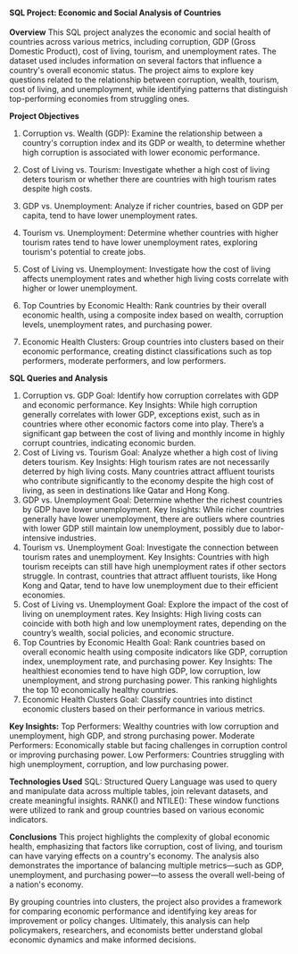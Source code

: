 #### SQL Project: Economic and Social Analysis of Countries
**Overview**
This SQL project analyzes the economic and social health of countries across various metrics, including corruption, GDP (Gross Domestic Product), cost of living, tourism, and unemployment rates. The dataset used includes information on several factors that influence a country's overall economic status. The project aims to explore key questions related to the relationship between corruption, wealth, tourism, cost of living, and unemployment, while identifying patterns that distinguish top-performing economies from struggling ones.

**Project Objectives**
1. Corruption vs. Wealth (GDP): Examine the relationship between a country's corruption index and its GDP or wealth, to determine whether high corruption is associated with lower economic performance.

2. Cost of Living vs. Tourism: Investigate whether a high cost of living deters tourism or whether there are countries with high tourism rates despite high costs.

3. GDP vs. Unemployment: Analyze if richer countries, based on GDP per capita, tend to have lower unemployment rates.

4. Tourism vs. Unemployment: Determine whether countries with higher tourism rates tend to have lower unemployment rates, exploring tourism's potential to create jobs.

5. Cost of Living vs. Unemployment: Investigate how the cost of living affects unemployment rates and whether high living costs correlate with higher or lower unemployment.

6. Top Countries by Economic Health: Rank countries by their overall economic health, using a composite index based on wealth, corruption levels, unemployment rates, and purchasing power.

7. Economic Health Clusters: Group countries into clusters based on their economic performance, creating distinct classifications such as top performers, moderate performers, and low performers.

**SQL Queries and Analysis**
1. Corruption vs. GDP
Goal: Identify how corruption correlates with GDP and economic performance.
Key Insights: While high corruption generally correlates with lower GDP, exceptions exist, such as in countries where other economic factors come into play. There’s a significant gap between the cost of living and monthly income in highly corrupt countries, indicating economic burden.
2. Cost of Living vs. Tourism
Goal: Analyze whether a high cost of living deters tourism.
Key Insights: High tourism rates are not necessarily deterred by high living costs. Many countries attract affluent tourists who contribute significantly to the economy despite the high cost of living, as seen in destinations like Qatar and Hong Kong.
3. GDP vs. Unemployment
Goal: Determine whether the richest countries by GDP have lower unemployment.
Key Insights: While richer countries generally have lower unemployment, there are outliers where countries with lower GDP still maintain low unemployment, possibly due to labor-intensive industries.
4. Tourism vs. Unemployment
Goal: Investigate the connection between tourism rates and unemployment.
Key Insights: Countries with high tourism receipts can still have high unemployment rates if other sectors struggle. In contrast, countries that attract affluent tourists, like Hong Kong and Qatar, tend to have low unemployment due to their efficient economies.
5. Cost of Living vs. Unemployment
Goal: Explore the impact of the cost of living on unemployment rates.
Key Insights: High living costs can coincide with both high and low unemployment rates, depending on the country’s wealth, social policies, and economic structure.
6. Top Countries by Economic Health
Goal: Rank countries based on overall economic health using composite indicators like GDP, corruption index, unemployment rate, and purchasing power.
Key Insights: The healthiest economies tend to have high GDP, low corruption, low unemployment, and strong purchasing power. This ranking highlights the top 10 economically healthy countries.
7. Economic Health Clusters
Goal: Classify countries into distinct economic clusters based on their performance in various metrics.

**Key Insights:**
Top Performers: Wealthy countries with low corruption and unemployment, high GDP, and strong purchasing power.
Moderate Performers: Economically stable but facing challenges in corruption control or improving purchasing power.
Low Performers: Countries struggling with high unemployment, corruption, and low purchasing power.

**Technologies Used**
SQL: Structured Query Language was used to query and manipulate data across multiple tables, join relevant datasets, and create meaningful insights.
RANK() and NTILE(): These window functions were utilized to rank and group countries based on various economic indicators.

**Conclusions**
This project highlights the complexity of global economic health, emphasizing that factors like corruption, cost of living, and tourism can have varying effects on a country's economy. The analysis also demonstrates the importance of balancing multiple metrics—such as GDP, unemployment, and purchasing power—to assess the overall well-being of a nation's economy.

By grouping countries into clusters, the project also provides a framework for comparing economic performance and identifying key areas for improvement or policy changes. Ultimately, this analysis can help policymakers, researchers, and economists better understand global economic dynamics and make informed decisions.

